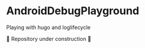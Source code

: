 AndroidDebugPlayground
======================

Playing with hugo and loglifecycle

:construction: Repository under construction :construction:
